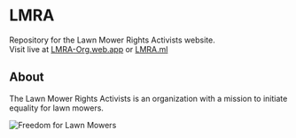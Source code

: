 # LMRA
Repository for the Lawn Mower Rights Activists website.\
Visit live at [LMRA-Org.web.app](https://lmra-org.web.app) or [LMRA.ml](https://lmra.ml)

## About
The Lawn Mower Rights Activists is an organization with a mission to initiate equality for lawn mowers.

![Freedom for Lawn Mowers](https://lmra-org.web.app/hero-image.png)
